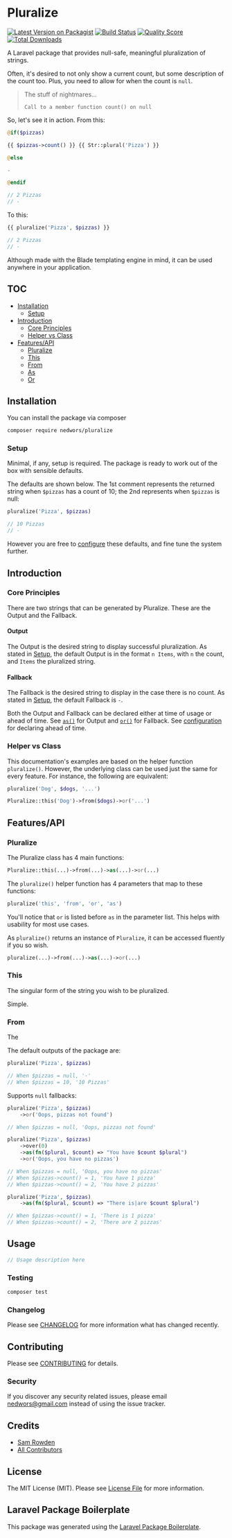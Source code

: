 # Pluralize

[![Latest Version on Packagist](https://img.shields.io/packagist/v/nedwors/pluralize.svg?style=flat-square)](https://packagist.org/packages/nedwors/pluralize)
[![Build Status](https://img.shields.io/travis/nedwors/pluralize/master.svg?style=flat-square)](https://travis-ci.org/nedwors/pluralize)
[![Quality Score](https://img.shields.io/scrutinizer/g/nedwors/pluralize.svg?style=flat-square)](https://scrutinizer-ci.com/g/nedwors/pluralize)
[![Total Downloads](https://img.shields.io/packagist/dt/nedwors/pluralize.svg?style=flat-square)](https://packagist.org/packages/nedwors/pluralize)

A Laravel package that provides null-safe, meaningful pluralization of strings. 

Often, it's desired to not only show a current count, but some description of the count too. Plus, you need to allow for when the count is `null`.

> The stuff of nightmares...
>
> `Call to a member function count() on null`

So, let's see it in action. From this:

```php
@if($pizzas)

{{ $pizzas->count() }} {{ Str::plural('Pizza') }}

@else

-

@endif

// 2 Pizzas
// -
```

To this:

```php
{{ pluralize('Pizza', $pizzas) }}

// 2 Pizzas
// -
```

Although made with the Blade templating engine in mind, it can be used anywhere in your application.

## TOC

- [Installation](#installation)
    * [Setup](#setup)
- [Introduction](#introduction)
    * [Core Principles](#core-principles)
    * [Helper vs Class](#helper-vs-class)
- [Features/API](#features/api)
    * [Pluralize](*pluralize)
    * [This](#this)
    * [From](#from)
    * [As](#as)
    * [Or](#or)

## Installation

You can install the package via composer

```bash
composer require nedwors/pluralize
```
### Setup
Minimal, if any, setup is required. The package is ready to work out of the box with sensible defaults. 

The defaults are shown below. The 1st comment represents the returned string when `$pizzas` has a count of 10; the 2nd represents when `$pizzas` is null:

```php
pluralize('Pizza', $pizzas)

// 10 Pizzas
// -
```
However you are free to [configure](#configuration) these defaults, and fine tune the system further.

## Introduction

### Core Principles
There are two strings that can be generated by Pluralize. These are the Output and the Fallback.

#### Output
The Output is the desired string to display successful pluralization. As stated in [Setup](#setup), the default Output is in the format `n Items`, with `n` the count, and `Items` the pluralized string.

#### Fallback
The Fallback is the desired string to display in the case there is no count. As stated in [Setup](#setup), the default Fallback is `-`.

Both the Output and Fallback can be declared either at time of usage or ahead of time. See [`as()`](#as) for Output and [`or()`](#or) for Fallback. See [configuration](#configuration) for declaring ahead of time.

### Helper vs Class
This documentation's examples are based on the helper function `pluralize()`. However, the underlying class can be used just the same for every feature. For instance, the following are equivalent:

```php
pluralize('Dog', $dogs, '...')

Pluralize::this('Dog')->from($dogs)->or('...')
```

## Features/API

### Pluralize

The Pluralize class has 4 main functions:

```php
Pluralize::this(...)->from(...)->as(...)->or(...)
```

The `pluralize()` helper function has 4 parameters that map to these functions:

```php
pluralize('this', 'from', 'or', 'as')
```
You'll notice that `or` is listed before `as` in the parameter list. This helps with usability for most use cases.

As `pluralize()` returns an instance of `Pluralize`, it can be accessed fluently if you so wish. 

```php
pluralize(...)->from(...)->as(...)->or(...)
```

### This
The singular form of the string you wish to be pluralized.

Simple.

### From
The 


The default outputs of the package are:


```php
pluralize('Pizza', $pizzas)

// When $pizzas = null, '-'
// When $pizzas = 10, '10 Pizzas'
```

Supports `null` fallbacks:

```php
pluralize('Pizza', $pizzas)
    ->or('Oops, pizzas not found')

// When $pizzas = null, 'Oops, pizzas not found'
```

```php
pluralize('Pizza', $pizzas)
    ->over(0)
    ->as(fn($plural, $count) => "You have $count $plural")
    ->or('Oops, you have no pizzas')

// When $pizzas = null, 'Oops, you have no pizzas'
// When $pizzas->count() = 1, 'You have 1 pizza'
// When $pizzas->count() = 2, 'You have 2 pizzas'
```

```php
pluralize('Pizza', $pizzas)
    ->as(fn($plural, $count) => "There is|are $count $plural")

// When $pizzas->count() = 1, 'There is 1 pizza'
// When $pizzas->count() = 2, 'There are 2 pizzas'
```

## Usage

``` php
// Usage description here
```

### Testing

``` bash
composer test
```

### Changelog

Please see [CHANGELOG](CHANGELOG.md) for more information what has changed recently.

## Contributing

Please see [CONTRIBUTING](CONTRIBUTING.md) for details.

### Security

If you discover any security related issues, please email nedwors@gmail.com instead of using the issue tracker.

## Credits

- [Sam Rowden](https://github.com/nedwors)
- [All Contributors](../../contributors)

## License

The MIT License (MIT). Please see [License File](LICENSE.md) for more information.

## Laravel Package Boilerplate

This package was generated using the [Laravel Package Boilerplate](https://laravelpackageboilerplate.com).
